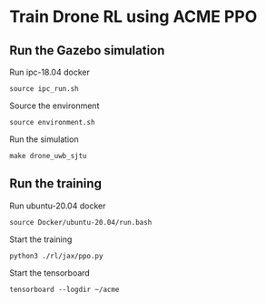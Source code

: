 # Train Drone RL using ACME PPO

## Run the Gazebo simulation

Run ipc-18.04 docker
```
source ipc_run.sh
```

Source the environment
```
source environment.sh
```

Run the simulation
```
make drone_uwb_sjtu
```

## Run the training

Run ubuntu-20.04 docker

```
source Docker/ubuntu-20.04/run.bash
```

Start the training
```
python3 ./rl/jax/ppo.py
```

Start the tensorboard
```
tensorboard --logdir ~/acme
```
